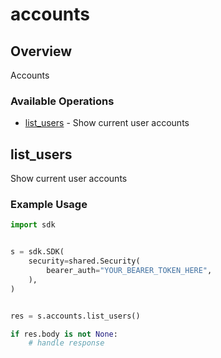 # accounts

## Overview

Accounts

### Available Operations

* [list_users](#list_users) - Show current user accounts

## list_users

Show current user accounts

### Example Usage

```python
import sdk


s = sdk.SDK(
    security=shared.Security(
        bearer_auth="YOUR_BEARER_TOKEN_HERE",
    ),
)


res = s.accounts.list_users()

if res.body is not None:
    # handle response
```
